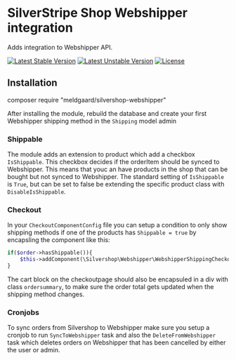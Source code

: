 # SilverStripe Shop Webshipper integration

Adds integration to Webshipper API.

[![Latest Stable Version](https://poser.pugx.org/meldgaard/webshipper/v/stable)](https://packagist.org/packages/meldgaard/webshipper)
[![Latest Unstable Version](https://poser.pugx.org/meldgaard/webshipper/v/unstable)](https://packagist.org/packages/meldgaard/webshipper)
[![License](https://poser.pugx.org/meldgaard/webshipper/license)](https://packagist.org/packages/meldgaard/webshipper)

## Installation

composer require "meldgaard/silvershop-webshipper"

After installing the module, rebuild the database and create your first Webshipper shipping method in the `Shipping` model admin

### Shippable
The module adds an extension to product which add a checkbox `IsShippable`. This checkbox decides if the orderItem should be synced to Webshipper. This means that youc an have products in the shop that can be bought but not synced to Webshipper. The standard setting of `IsShippable` is `True`, but can be set to false be extending the specific product class with `DisableIsShippable`.

### Checkout
In your `CheckoutComponentConfig` file you can setup a condition to only show shipping methods if one of the products has `Shippable = true` by encapsling the component like this:

```PHP
if($order->hasShippable()){
    $this->addComponent(\Silvershop\Webshipper\WebshipperShippingCheckoutComponent::create());
}
```

The cart block on the checkoutpage should also be encapsuled in a div with class `ordersummary`, to make sure the order total gets updated when the shipping method changes.

### Cronjobs
To sync orders from Silvershop to Webshipper make sure you setup a cronjob to run `SyncToWebshipper` task and also the `DeleteFromWebshipper` task which deletes orders on Webshipper that has been cancelled by either the user or admin.


